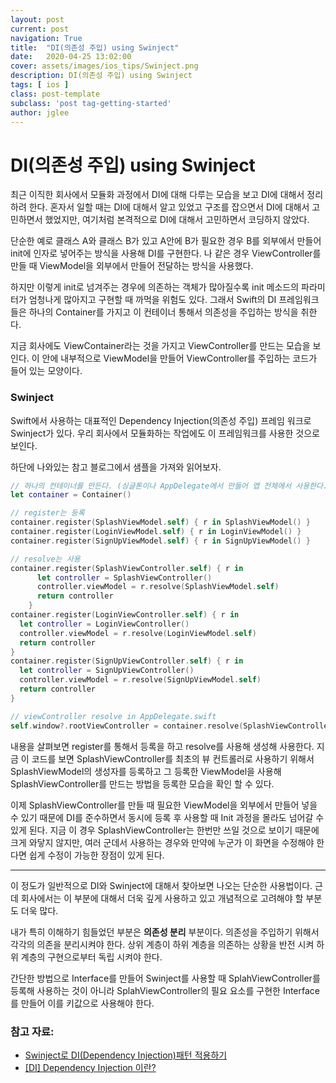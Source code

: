 ```yaml
---
layout: post
current: post
navigation: True
title:  "DI(의존성 주입) using Swinject"
date:   2020-04-25 13:02:00
cover: assets/images/ios_tips/Swinject.png
description: DI(의존성 주입) using Swinject
tags: [ ios ]
class: post-template
subclass: 'post tag-getting-started'
author: jglee
---
```


# DI(의존성 주입) using Swinject

 최근 이직한 회사에서 모듈화 과정에서 DI에 대해 다루는 모습을 보고 DI에 대해서 정리하려 한다. 혼자서 일할 때는 DI에 대해서 알고 있었고 구조를 잡으면서 DI에 대해서 고민하면서 했었지만, 여기처럼 본격적으로 DI에 대해서 고민하면서 코딩하지 않았다.

 단순한 예로 클래스 A와 클래스 B가 있고 A안에 B가 필요한 경우 B를 외부에서 만들어 init에 인자로 넣어주는 방식을 사용해 DI를 구현한다. 나 같은 경우 ViewController를 만들 때 ViewModel을 외부에서 만들어 전달하는 방식을 사용했다.

 하지만 이렇게 init로 넘겨주는 경우에 의존하는 객체가 많아질수록 init 메소드의 파라미터가 엄청나게 많아지고 구현할 때 까먹을 위험도 있다. 그래서 Swift의 DI 프레임워크들은 하나의 Container를 가지고 이 컨테이너 통해서 의존성을 주입하는 방식을 취한다.

 지금 회사에도 ViewContainer라는 것을 가지고 ViewController를 만드는 모습을 보인다. 이 안에 내부적으로 ViewModel을 만들어 ViewController를 주입하는 코드가 들어 있는 모양이다.

### Swinject

 Swift에서 사용하는 대표적인 Dependency Injection(의존성 주입) 프레임 워크로 Swinject가 있다. 우리 회사에서 모듈화하는 작업에도 이 프레임워크를 사용한 것으로 보인다.

 하단에 나와있는 참고 블로그에서 샘플을 가져와 읽어보자.

```swift
// 하나의 컨테이너를 만든다. (싱글톤이나 AppDelegate에서 만들어 앱 전체에서 사용한다.)
let container = Container()

// register는 등록
container.register(SplashViewModel.self) { r in SplashViewModel() }
container.register(LoginViewModel.self) { r in LoginViewModel() }
container.register(SignUpViewModel.self) { r in SignUpViewModel() }

// resolve는 사용
container.register(SplashViewController.self) { r in
      let controller = SplashViewController()
      controller.viewModel = r.resolve(SplashViewModel.self)
      return controller
    }
container.register(LoginViewController.self) { r in
  let controller = LoginViewController()
  controller.viewModel = r.resolve(LoginViewModel.self)
  return controller
}
container.register(SignUpViewController.self) { r in
  let controller = SignUpViewController()
  controller.viewModel = r.resolve(SignUpViewModel.self)
  return controller
}

// viewController resolve in AppDelegate.swift
self.window?.rootViewController = container.resolve(SplashViewController.self)
```

 내용을 살펴보면 register를 통해서 등록을 하고 resolve를 사용해 생성해 사용한다. 지금 이 코드를 보면 SplashViewController를 최초의 뷰 컨트롤러로 사용하기 위해서 SplashViewModel의 생성자를 등록하고 그 등록한 ViewModel을 사용해 SplashViewController를 만드는 방법을 등록한 모습을 확인 할 수 있다.

이제 SplashViewController를 만들 때 필요한 ViewModel을 외부에서 만들어 넣을 수 있기 때문에 DI를 준수하면서 동시에 등록 후 사용할 때 Init 과정을 몰라도 넘어갈 수 있게 된다. 지금 이 경우 SplashViewController는 한번만 쓰일 것으로 보이기 때문에 크게 와닿지 않지만, 여러 군데서 사용하는 경우와 만약에 누군가 이 화면을 수정해야 한다면 쉽게 수정이 가능한 장점이 있게 된다.

---

 이 정도가 일반적으로 DI와 Swinject에 대해서 찾아보면 나오는 단순한 사용법이다. 근데 회사에서는 이 부분에 대해서 더욱 깊게 사용하고 있고 개념적으로 고려해야 할 부분도 더욱 많다.

 내가 특히 이해하기 힘들었던 부분은 **의존성 분리** 부분이다. 의존성을 주입하기 위해서 각각의 의존을 분리시켜야 한다. 상위 계층이 하위 계층을 의존하는 상황을 반전 시켜 하위 계층의 구현으로부터 독립 시켜야 한다.

 간단한 방법으로 Interface를 만들어 Swinject를 사용할 때 SplahViewController를 등록해 사용하는 것이 아니라 SplahViewController의 필요 요소를 구현한 Interface를 만들어 이를 키값으로 사용해야 한다.

### 참고 자료:

* [Swinject로 DI(Dependency Injection)패턴 적용하기](https://ontheswift.tistory.com/m/18)
* [[DI] Dependency Injection 이란?](https://medium.com/@jang.wangsu/di-dependency-injection-%EC%9D%B4%EB%9E%80-1b12fdefec4f)